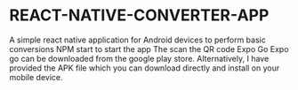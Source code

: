 # REACT-NATIVE-CONVERTER-APP
A simple react native application for Android devices to perform basic conversions
 NPM start to start the app
 The scan the QR code Expo Go
 Expo go can be downloaded from the google play store.
 Alternatively, I have provided the APK file which you can download directly and install on your mobile device.
